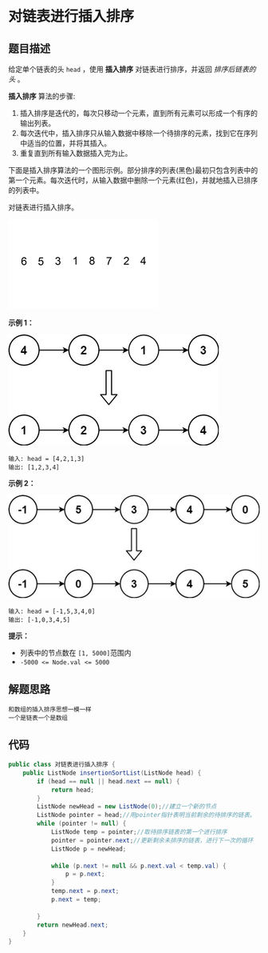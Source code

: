 # 对链表进行插入排序



## 题目描述

给定单个链表的头 `head` ，使用 **插入排序** 对链表进行排序，并返回 *排序后链表的头* 。

**插入排序** 算法的步骤:

1. 插入排序是迭代的，每次只移动一个元素，直到所有元素可以形成一个有序的输出列表。
2. 每次迭代中，插入排序只从输入数据中移除一个待排序的元素，找到它在序列中适当的位置，并将其插入。
3. 重复直到所有输入数据插入完为止。

下面是插入排序算法的一个图形示例。部分排序的列表(黑色)最初只包含列表中的第一个元素。每次迭代时，从输入数据中删除一个元素(红色)，并就地插入已排序的列表中。

对链表进行插入排序。

![img](对链表进行插入排序.assets/1724130387-qxfMwx-Insertion-sort-example-300px.gif)

 

**示例 1：**

![img](对链表进行插入排序.assets/1724130414-QbPAjl-image.png)

```
输入: head = [4,2,1,3]
输出: [1,2,3,4]
```

**示例 2：**

![img](对链表进行插入排序.assets/1724130432-zoOvdI-image.png)

```
输入: head = [-1,5,3,4,0]
输出: [-1,0,3,4,5]
```

 

**提示：**



- 列表中的节点数在 `[1, 5000]`范围内
- `-5000 <= Node.val <= 5000`



## 解题思路

```
和数组的插入排序思想一模一样
一个是链表一个是数组
```



## 代码

```java
public class 对链表进行插入排序 {
    public ListNode insertionSortList(ListNode head) {
        if (head == null || head.next == null) {
            return head;
        }
        ListNode newHead = new ListNode(0);//建立一个新的节点
        ListNode pointer = head;//用pointer指针表明当前剩余的待排序的链表。
        while (pointer != null) {
            ListNode temp = pointer;//取待排序链表的第一个进行排序
            pointer = pointer.next;//更新剩余未排序的链表，进行下一次的循环
            ListNode p = newHead;

            while (p.next != null && p.next.val < temp.val) {
                p = p.next;
            }
            temp.next = p.next;
            p.next = temp;

        }
        return newHead.next;
    }
}
```

